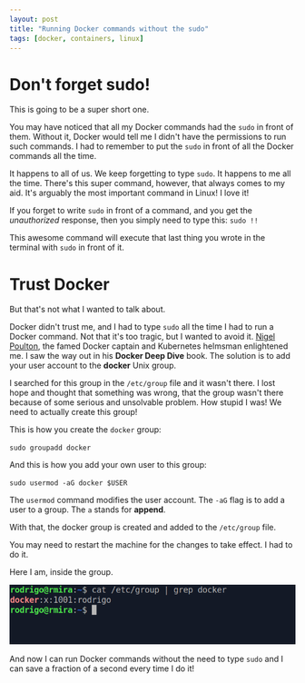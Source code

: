 ```yaml
---
layout: post
title: "Running Docker commands without the sudo"
tags: [docker, containers, linux]
---
```

# Don't forget sudo!

This is going to be a super short one.

You may have noticed that all my Docker commands had the `sudo` in front of them. Without it, Docker would tell me I didn't have the permissions to run such commands. I had to remember to put the `sudo` in front of all the Docker commands all the time.

It happens to all of us. We keep forgetting to type `sudo`. It happens to me all the time. There's this super command, however, that always comes to my aid. It's arguably the most important command in Linux! I love it!

If you forget to write `sudo` in front of a command, and you get the *unauthorized* response, then you simply need to type this: `sudo !!`

This awesome command will execute that last thing you wrote in the terminal with `sudo` in front of it.

# Trust Docker

But that's not what I wanted to talk about.

Docker didn't trust me, and I had to type `sudo` all the time I had to run a Docker command. Not that it's too tragic, but I wanted to avoid it. [Nigel Poulton](https://nigelpoulton.com/), the famed Docker captain and Kubernetes helmsman enlightened me. I saw the way out in his **Docker Deep Dive** book. The solution is to add your user account to the **docker** Unix group.

I searched for this group in the `/etc/group` file and it wasn't there. I lost hope and thought that something was wrong, that the group wasn't there because of some serious and unsolvable problem. How stupid I was! We need to actually create this group!

This is how you create the `docker` group:

`sudo groupadd docker`

And this is how you add your own user to this group:

`sudo usermod -aG docker $USER`

The `usermod` command modifies the user account. The `-aG` flag is to add a user to a group. The `a` stands for **append**.

With that, the docker group is created and added to the `/etc/group` file.

You may need to restart the machine for the changes to take effect. I had to do it.

Here I am, inside the group.

![/etc/group](../assets/images/etcgroup.png)

And now I can run Docker commands without the need to type `sudo` and I can save a fraction of a second every time I do it!


